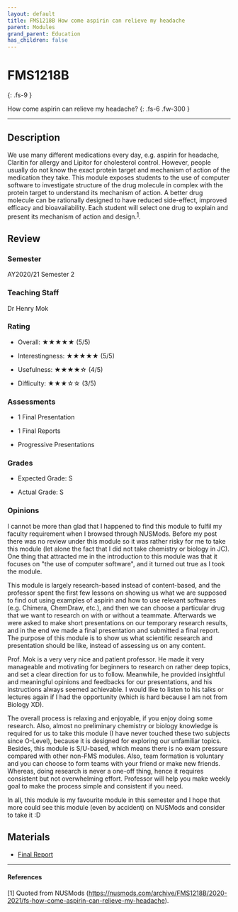 ```yaml
---
layout: default
title: FMS1218B How come aspirin can relieve my headache
parent: Modules
grand_parent: Education
has_children: false
---
```


# FMS1218B
{: .fs-9 }

How come aspirin can relieve my headache?
{: .fs-6 .fw-300 }

---

## Description

We use many different medications every day, e.g. aspirin for headache, Claritin for allergy and Lipitor for cholesterol control. However, people usually do not know the exact protein target and mechanism of action of the medication they take. This module exposes students to the use of computer software to investigate structure of the drug molecule in complex with the protein target to understand its mechanism of action. A better drug molecule can be rationally designed to have reduced side-effect, improved efficacy and bioavailability. Each student will select one drug to explain and present its mechanism of action and design.<sup>[1](#references)</sup>.

## Review

### Semester

AY2020/21 Semester 2

### Teaching Staff

Dr Henry Mok

### Rating

* Overall: ★★★★★ (5/5)

* Interestingness: ★★★★★ (5/5)

* Usefulness: ★★★★☆ (4/5)

* Difficulty: ★★★☆☆ (3/5)

### Assessments

* 1 Final Presentation

* 1 Final Reports

* Progressive Presentations

### Grades

* Expected Grade: S

* Actual Grade: S

### Opinions

I cannot be more than glad that I happened to find this module to fulfil my faculty requirement when I browsed through NUSMods. Before my post there was no review under this module so it was rather risky for me to take this module (let alone the fact that I did not take chemistry or biology in JC). One thing that attracted me in the introduction to this module was that it focuses on "the use of computer software", and it turned out true as I took the module.

This module is largely research-based instead of content-based, and the professor spent the first few lessons on showing us what we are supposed to find out using examples of aspirin and how to use relevant softwares (e.g. Chimera, ChemDraw, etc.), and then we can choose a particular drug that we want to research on with or without a teammate. Afterwards we were asked to make short presentations on our temporary research results, and in the end we made a final presentation and submitted a final report. The purpose of this module is to show us what scientific research and presentation should be like, instead of assessing us on any content.

Prof. Mok is a very very nice and patient professor. He made it very manageable and motivating for beginners to research on rather deep topics, and set a clear direction for us to follow. Meanwhile, he provided insightful and meaningful opinions and feedbacks for our presentations, and his instructions always seemed achievable. I would like to listen to his talks or lectures again if I had the opportunity (which is hard because I am not from Biology XD).

The overall process is relaxing and enjoyable, if you enjoy doing some research. Also, almost no preliminary chemistry or biology knowledge is required for us to take this module (I have never touched these two subjects since O-Level), because it is designed for exploring our unfamiliar topics. Besides, this module is S/U-based, which means there is no exam pressure compared with other non-FMS modules. Also, team formation is voluntary and you can choose to form teams with your friend or make new friends. Whereas, doing research is never a one-off thing, hence it requires consistent but not overwhelming effort. Professor will help you make weekly goal to make the process simple and consistent if you need.

In all, this module is my favourite module in this semester and I hope that more could see this module (even by accident) on NUSMods and consider to take it :D

## Materials

* [Final Report](../../../research/pdf/somatropin-and-growth-hormone-deficiency.pdf)

---

#### References
[1] Quoted from NUSMods (https://nusmods.com/archive/FMS1218B/2020-2021/fs-how-come-aspirin-can-relieve-my-headache).